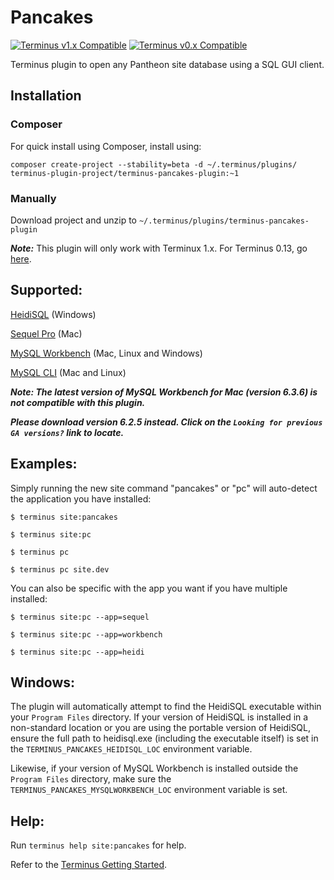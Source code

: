 # Pancakes

[![Terminus v1.x Compatible](https://img.shields.io/badge/terminus-v1.x-green.svg)](https://github.com/terminus-plugin-project/terminus-pancakes/releases/tag/1.0)
[![Terminus v0.x Compatible](https://img.shields.io/badge/terminus-v0.x-green.svg)](https://github.com/terminus-plugin-project/terminus-pancakes/releases/tag/0.1)

Terminus plugin to open any Pantheon site database using a SQL GUI client.

## Installation

### Composer

For quick install using Composer, install using:

`composer create-project --stability=beta -d ~/.terminus/plugins/ terminus-plugin-project/terminus-pancakes-plugin:~1`

### Manually

Download project and unzip to `~/.terminus/plugins/terminus-pancakes-plugin`


**_Note:_** This plugin will only work with Terminux 1.x. For Terminus 0.13, go [here](https://github.com/derimagia/terminus-pancakes/releases/tag/0.1).


## Supported:
[HeidiSQL](http://www.heidisql.com/) (Windows)

[Sequel Pro](http://www.sequelpro.com/) (Mac)

[MySQL Workbench](https://dev.mysql.com/downloads/workbench/) (Mac, Linux and Windows)

[MySQL CLI](https://dev.mysql.com/doc/refman/5.5/en/mysql.html) (Mac and Linux)

**_Note: The latest version of MySQL Workbench for Mac (version 6.3.6) is not compatible with this plugin._**

**_Please download version 6.2.5 instead.  Click on the `Looking for previous GA versions?` link to locate._**

## Examples:

Simply running the new site command "pancakes" or "pc" will auto-detect the application you have installed:

`$ terminus site:pancakes`

`$ terminus site:pc`

`$ terminus pc`

`$ terminus pc site.dev`

You can also be specific with the app you want if you have multiple installed:

`$ terminus site:pc --app=sequel`

`$ terminus site:pc --app=workbench`

`$ terminus site:pc --app=heidi`

## Windows:
The plugin will automatically attempt to find the HeidiSQL executable within your `Program Files` directory.  If your version of HeidiSQL is installed in a non-standard location or you are using the portable version of HeidiSQL, ensure the full path to heidisql.exe (including the executable itself) is set in the `TERMINUS_PANCAKES_HEIDISQL_LOC` environment variable.

Likewise, if your version of MySQL Workbench is installed outside the `Program Files` directory, make sure the `TERMINUS_PANCAKES_MYSQLWORKBENCH_LOC` environment variable is set.

## Help:
Run `terminus help site:pancakes` for help.

Refer to the [Terminus Getting Started](https://pantheon.io/docs/terminus/plugins/).
